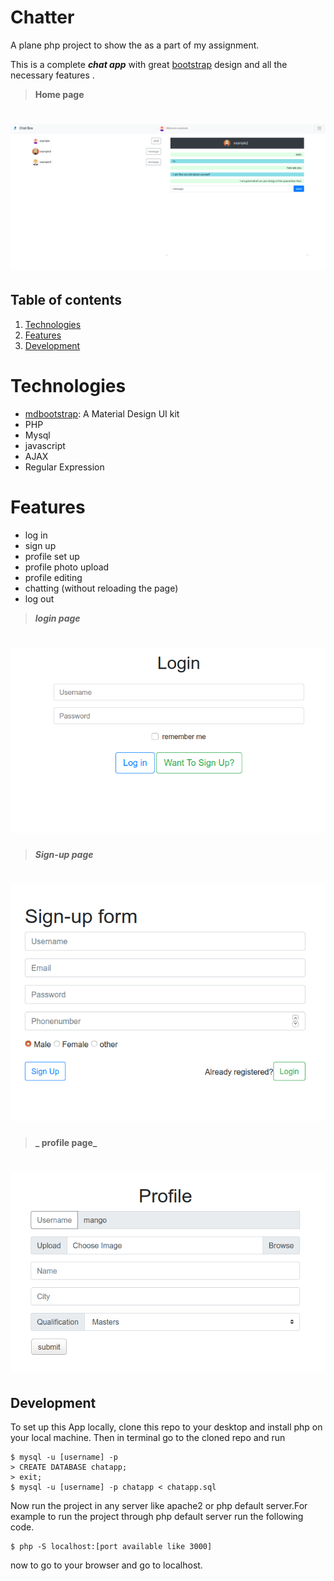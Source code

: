 # Chatter

A plane php project to show the as a part of my assignment.

This is a complete **_chat app_** with great [bootstrap](https://getbootstrap.com/) design and all the necessary features .

>**Home page**

# ![Chat App](assets/images/Screenshot1.png)

## Table of contents 
1. [Technologies](#technologies)
2. [Features](#features)
3. [Development](#Development)

# Technologies

- [mdbootstrap](https://mdbootstrap.com): A Material Design UI kit
- PHP
- Mysql
- javascript 
- AJAX
- Regular Expression

# Features
- log in
- sign up
- profile set up 
- profile photo upload
- profile editing 
- chatting (without reloading the page)
- log out

>**_login page_**
# ![Chat app](assets/images/Screenshot2.png)

>**_Sign-up page_**
# ![Chat app](assets/images/Screenshot3.png)

>**_ profile page_**
# ![Chat app](assets/images/Screenshot4.png)

## Development 

To set up this App locally, clone this repo to your desktop and install php on your local machine. Then in terminal go to the cloned repo and run

```
$ mysql -u [username] -p
> CREATE DATABASE chatapp;
> exit;
$ mysql -u [username] -p chatapp < chatapp.sql
```
Now run the project in any server like apache2 or php default server.For example to run the project through php default server run the following code.
```
$ php -S localhost:[port available like 3000]
```
now to go to your browser and go to localhost.